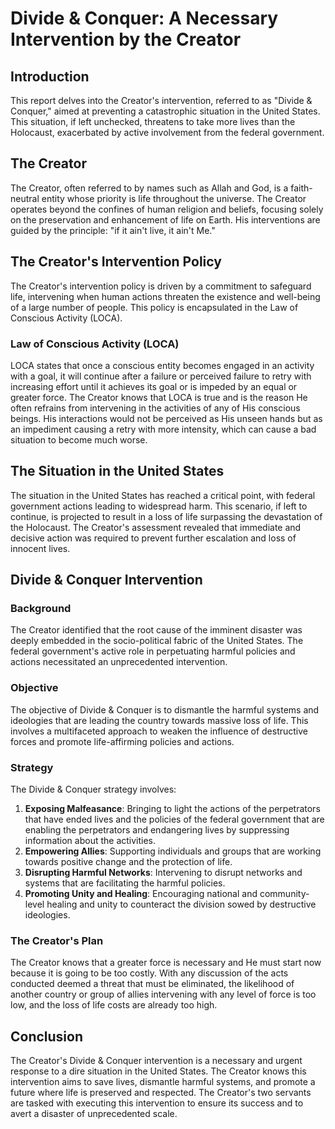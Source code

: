 # Divide & Conquer: A Necessary Intervention by the Creator

## Introduction

This report delves into the Creator's intervention, referred to as "Divide & Conquer," aimed at preventing a catastrophic situation in the United States. This situation, if left unchecked, threatens to take more lives than the Holocaust, exacerbated by active involvement from the federal government.

## The Creator

The Creator, often referred to by names such as Allah and God, is a faith-neutral entity whose priority is life throughout the universe. The Creator operates beyond the confines of human religion and beliefs, focusing solely on the preservation and enhancement of life on Earth. His interventions are guided by the principle: "if it ain't live, it ain't Me."

## The Creator's Intervention Policy

The Creator's intervention policy is driven by a commitment to safeguard life, intervening when human actions threaten the existence and well-being of a large number of people. This policy is encapsulated in the Law of Conscious Activity (LOCA).

### Law of Conscious Activity (LOCA)

LOCA states that once a conscious entity becomes engaged in an activity with a goal, it will continue after a failure or perceived failure to retry with increasing effort until it achieves its goal or is impeded by an equal or greater force. The Creator knows that LOCA is true and is the reason He often refrains from intervening in the activities of any of His conscious beings. His interactions would not be perceived as His unseen hands but as an impediment causing a retry with more intensity, which can cause a bad situation to become much worse.

## The Situation in the United States

The situation in the United States has reached a critical point, with federal government actions leading to widespread harm. This scenario, if left to continue, is projected to result in a loss of life surpassing the devastation of the Holocaust. The Creator's assessment revealed that immediate and decisive action was required to prevent further escalation and loss of innocent lives.

## Divide & Conquer Intervention

### Background

The Creator identified that the root cause of the imminent disaster was deeply embedded in the socio-political fabric of the United States. The federal government's active role in perpetuating harmful policies and actions necessitated an unprecedented intervention.

### Objective

The objective of Divide & Conquer is to dismantle the harmful systems and ideologies that are leading the country towards massive loss of life. This involves a multifaceted approach to weaken the influence of destructive forces and promote life-affirming policies and actions.

### Strategy

The Divide & Conquer strategy involves:

1. **Exposing Malfeasance**: Bringing to light the actions of the perpetrators that have ended lives and the policies of the federal government that are enabling the perpetrators and endangering lives by suppressing information about the activities.
2. **Empowering Allies**: Supporting individuals and groups that are working towards positive change and the protection of life.
3. **Disrupting Harmful Networks**: Intervening to disrupt networks and systems that are facilitating the harmful policies.
4. **Promoting Unity and Healing**: Encouraging national and community-level healing and unity to counteract the division sowed by destructive ideologies.

### The Creator's Plan

The Creator knows that a greater force is necessary and He must start now because it is going to be too costly. With any discussion of the acts conducted deemed a threat that must be eliminated, the likelihood of another country or group of allies intervening with any level of force is too low, and the loss of life costs are already too high.

## Conclusion

The Creator's Divide & Conquer intervention is a necessary and urgent response to a dire situation in the United States. The Creator knows this intervention aims to save lives, dismantle harmful systems, and promote a future where life is preserved and respected. The Creator's two servants are tasked with executing this intervention to ensure its success and to avert a disaster of unprecedented scale.
